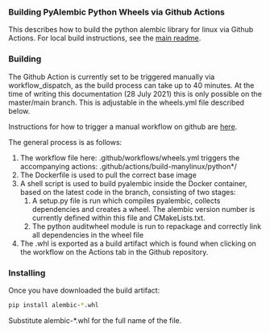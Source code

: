 ### Building PyAlembic Python Wheels via Github Actions

This describes how to build the python alembic library for linux via Github Actions. For local build instructions, see the [main readme](https://github.com/alembic/alembic).


### Building

The Github Action is currently set to be triggered manually via workflow_dispatch, as the build process can take up to 40 minutes. At the time of writing this documentation (28 July 2021) this is only possible on the master/main branch. This is adjustable in the wheels.yml file described below.

Instructions for how to trigger a manual workflow on github are [here](https://docs.github.com/en/actions/managing-workflow-runs/manually-running-a-workflow).

The general process is as follows:
1) The workflow file here: .github/workflows/wheels.yml triggers the accompanying actions: .github/actions/build-manylinux/python*/
2) The Dockerfile is used to pull the correct base image
3) A shell script is used to build pyalembic inside the Docker container, based on the latest code in the branch, consisting of two stages:
   1) A setup.py file is run which compiles pyalembic, collects dependencies and creates a wheel. The alembic version number is currently defined
   within this file and CMakeLists.txt.
   2) The python auditwheel module is run to repackage and correctly link all dependencies in the wheel file
4) The .whl is exported as a build artifact which is found when clicking on the workflow on the Actions tab in the Github repository.


### Installing

Once you have downloaded the build artifact:

```bash
pip install alembic-*.whl
```

Substitute alembic-*.whl for the full name of the file.


